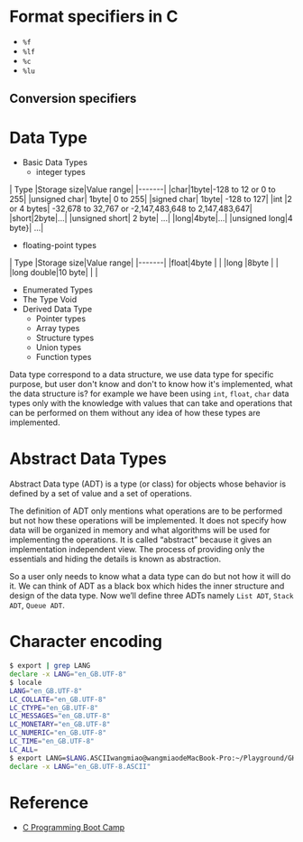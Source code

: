 # Format specifiers in C
* `%f`
* `%lf`
* `%c`
* `%lu`
## Conversion specifiers

# Data Type
* Basic Data Types
  * integer types

| Type |Storage size|Value range|
|-------|
|char|1byte|-128 to 12 or 0 to 255|
|unsigned char| 1byte| 0 to 255|
|signed char| 1byte| -128 to 127|
|int |2 or 4 bytes| -32,678 to 32,767 or  -2,147,483,648 to 2,147,483,647|
|short|2byte|...|
|unsigned short| 2 byte| ...|
|long|4byte|...|
|unsigned long|4 byte}|  ...|

  * floating-point types

| Type |Storage size|Value range|
|-------|
|float|4byte |  |
|long |8byte | |
|long double|10 byte| | |
* Enumerated Types
* The Type Void
* Derived Data Type
  * Pointer types
  * Array types
  * Structure types
  * Union types
  * Function types

Data type correspond to a data structure, we use data type for specific purpose, but user don't know and don't to know how it's implemented, what the data structure is? for example we have been using `int`, `float`, `char` data types only with the knowledge with values that can take and operations that can be performed on them without any idea of how these types are implemented.

# Abstract Data Types
Abstract Data type (ADT) is a type (or class) for objects whose behavior is defined by a set of value and a set of operations.

The definition of ADT only mentions what operations are to be performed but not how these operations will be implemented. It does not specify how data will be organized in memory and what algorithms will be used for implementing the operations. It is called “abstract” because it gives an implementation independent view. The process of providing only the essentials and hiding the details is known as abstraction.

So a user only needs to know what a data type can do but not how it will do it. We can think of ADT as a black box which hides the inner structure and design of the data type. Now we’ll define three ADTs namely `List ADT`, `Stack ADT`, `Queue ADT`.

# Character encoding
```sh
$ export | grep LANG
declare -x LANG="en_GB.UTF-8"
$ locale
LANG="en_GB.UTF-8"
LC_COLLATE="en_GB.UTF-8"
LC_CTYPE="en_GB.UTF-8"
LC_MESSAGES="en_GB.UTF-8"
LC_MONETARY="en_GB.UTF-8"
LC_NUMERIC="en_GB.UTF-8"
LC_TIME="en_GB.UTF-8"
LC_ALL=
$ export LANG=$LANG.ASCIIwangmiao@wangmiaodeMacBook-Pro:~/Playground/GH/$ export | grep LANG
declare -x LANG="en_GB.UTF-8.ASCII"

```
# Reference
* [C Programming Boot Camp](https://www.gribblelab.org/CBootCamp/)
